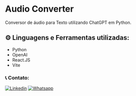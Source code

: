 # Audio Converter

Conversor de áudio para Texto utilizando ChatGPT em Python.

## ⚙️ Linguagens e Ferramentas utilizadas:

- Python
- OpenAI
- React.JS
- Vite

### 📞 Contato:

[![Linkedin](https://img.shields.io/badge/LinkedIn-0077B5?style=for-the-badge&logo=linkedin&logoColor=white)](https://www.linkedin.com/in/danielalmeidadetoledo/)
[![Whatsapp](https://img.shields.io/badge/WhatsApp-25D366?style=for-the-badge&logo=whatsapp&logoColor=white)](https://api.whatsapp.com/send?phone=5515998485252)
